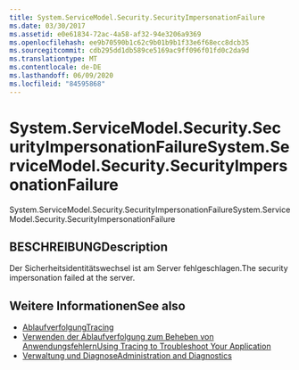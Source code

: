```yaml
---
title: System.ServiceModel.Security.SecurityImpersonationFailure
ms.date: 03/30/2017
ms.assetid: e0e61834-72ac-4a58-af32-94e3206a9369
ms.openlocfilehash: ee9b70590b1c62c9b01b9b1f33e6f68ecc8dcb35
ms.sourcegitcommit: cdb295dd1db589ce5169ac9ff096f01fd0c2da9d
ms.translationtype: MT
ms.contentlocale: de-DE
ms.lasthandoff: 06/09/2020
ms.locfileid: "84595868"
---
```

# <a name="systemservicemodelsecuritysecurityimpersonationfailure"></a><span data-ttu-id="82fbc-102">System.ServiceModel.Security.SecurityImpersonationFailure</span><span class="sxs-lookup"><span data-stu-id="82fbc-102">System.ServiceModel.Security.SecurityImpersonationFailure</span></span>
<span data-ttu-id="82fbc-103">System.ServiceModel.Security.SecurityImpersonationFailure</span><span class="sxs-lookup"><span data-stu-id="82fbc-103">System.ServiceModel.Security.SecurityImpersonationFailure</span></span>  
  
## <a name="description"></a><span data-ttu-id="82fbc-104">BESCHREIBUNG</span><span class="sxs-lookup"><span data-stu-id="82fbc-104">Description</span></span>  
 <span data-ttu-id="82fbc-105">Der Sicherheitsidentitätswechsel ist am Server fehlgeschlagen.</span><span class="sxs-lookup"><span data-stu-id="82fbc-105">The security impersonation failed at the server.</span></span>  
  
## <a name="see-also"></a><span data-ttu-id="82fbc-106">Weitere Informationen</span><span class="sxs-lookup"><span data-stu-id="82fbc-106">See also</span></span>

- [<span data-ttu-id="82fbc-107">Ablaufverfolgung</span><span class="sxs-lookup"><span data-stu-id="82fbc-107">Tracing</span></span>](index.md)
- [<span data-ttu-id="82fbc-108">Verwenden der Ablaufverfolgung zum Beheben von Anwendungsfehlern</span><span class="sxs-lookup"><span data-stu-id="82fbc-108">Using Tracing to Troubleshoot Your Application</span></span>](using-tracing-to-troubleshoot-your-application.md)
- [<span data-ttu-id="82fbc-109">Verwaltung und Diagnose</span><span class="sxs-lookup"><span data-stu-id="82fbc-109">Administration and Diagnostics</span></span>](../index.md)
